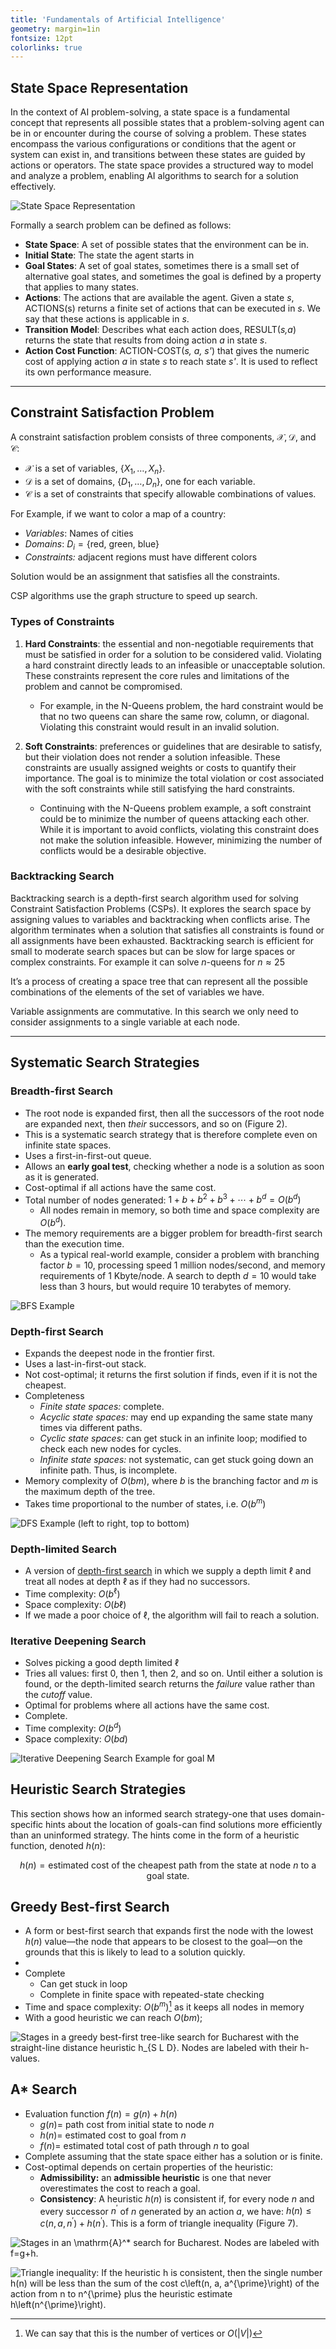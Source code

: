```yaml
---
title: 'Fundamentals of Artificial Intelligence'
geometry: margin=1in
fontsize: 12pt
colorlinks: true
---
```


## State Space Representation

In the context of AI problem-solving, a state space is a fundamental concept that represents all possible states that a problem-solving agent can be in or encounter during the course of solving a problem. These states encompass the various configurations or conditions that the agent or system can exist in, and transitions between these states are guided by actions or operators. The state space provides a structured way to model and analyze a problem, enabling AI algorithms to search for a solution effectively.

![State Space Representation](https://almablog-media.s3.ap-south-1.amazonaws.com/State_Space_Search_in_AI_bd2b150558.png)

Formally a search problem can be defined as follows:

- **State Space**: A set of possible states that the environment can be in.
- **Initial State**: The state the agent starts in
- **Goal States**: A set of goal states, sometimes there is a small set of alternative goal states, and sometimes the goal is defined by a property that applies to many states.
- **Actions**: The actions that are available the agent. Given a state *s*, ACTIONS(s) returns a finite set of actions that can be executed in *s*. We say that these actions is applicable in *s*.
- **Transition Model**: Describes what each action does, RESULT(*s,a*) returns the state that results from doing action *a* in state *s*.
- **Action Cost Function**: ACTION-COST(*s, a, s'*) that gives the numeric cost of applying action *a* in state *s* to reach state *s'*. It is used to reflect its own performance measure.

----

## Constraint Satisfaction Problem

A constraint satisfaction problem consists of three components, $\mathcal{X}, \mathcal{D}$, and $\mathcal{C}$:

- $\mathcal{X}$ is a set of variables, $\left\{X_1, \ldots, X_n\right\}$.
- $\mathcal{D}$ is a set of domains, $\left\{D_1, \ldots, D_n\right\}$, one for each variable.
- $\mathcal{C}$ is a set of constraints that specify allowable combinations of values.

For Example, if we want to color a map of a country:

- *Variables*: Names of cities
- *Domains*: $D_i = \{\text{red, green, blue}\}$
- *Constraints:* adjacent regions must have different colors

Solution would be an assignment that satisfies all the constraints.

CSP algorithms use the graph structure to speed up search.

### Types of Constraints

1. **Hard Constraints**: the essential and non-negotiable requirements that must be satisfied in order for a solution to be considered valid. Violating a hard constraint directly leads to an infeasible or unacceptable solution. These constraints represent the core rules and limitations of the problem and cannot be compromised.

    - For example, in the N-Queens problem, the hard constraint would be that no two queens can share the same row, column, or diagonal. Violating this constraint would result in an invalid solution.

2. **Soft Constraints**: preferences or guidelines that are desirable to satisfy, but their violation does not render a solution infeasible. These constraints are usually assigned weights or costs to quantify their importance. The goal is to minimize the total violation or cost associated with the soft constraints while still satisfying the hard constraints.

   - Continuing with the N-Queens problem example, a soft constraint could be to minimize the number of queens attacking each other. While it is important to avoid conflicts, violating this constraint does not make the solution infeasible. However, minimizing the number of conflicts would be a desirable objective.

### Backtracking Search

Backtracking search is a depth-first search algorithm used for solving Constraint Satisfaction Problems (CSPs). It explores the search space by assigning values to variables and backtracking when conflicts arise. The algorithm terminates when a solution that satisfies all constraints is found or all assignments have been exhausted. Backtracking search is efficient for small to moderate search spaces but can be slow for large spaces or complex constraints. For example it can solve *n*-queens for $n \approx 25$

It’s a process of creating a space tree that can represent all the possible combinations of the elements of the set of variables we have.

Variable assignments are commutative. In this search we only need to consider assignments to a single variable at each node.

----

## Systematic Search Strategies

### Breadth-first Search

- The root node is expanded first, then all the successors of the root node are expanded next, then *their* successors, and so on (Figure 2).
- This is a systematic search strategy that is therefore complete even on infinite state spaces.
- Uses a first-in-first-out queue.
- Allows an **early goal test**, checking whether a node is a solution as soon as it is generated.
- Cost-optimal if all actions have the same cost.
- Total number of nodes generated: $1+b+b^2+b^3+\cdots+b^d=O\left(b^d\right)$
  - All nodes remain in memory, so both time and space complexity are $O(b^d)$.
- The memory requirements are a bigger problem for breadth-first search than the execution time.
  - As a typical real-world example, consider a problem with branching factor $b=10$, processing speed 1 million nodes/second, and memory requirements of 1 Kbyte/node. A search to depth $d=10$ would take less than 3 hours, but would require 10 terabytes of memory.

![BFS Example](imgs/bfsai.png)

### Depth-first Search

- Expands the deepest node in the frontier first.
- Uses a last-in-first-out stack.
- Not cost-optimal; it returns the first solution if finds, even if it is not the cheapest.
- Completeness
  - *Finite state spaces:* complete.
  - *Acyclic state spaces:* may end up expanding the same state many times via different paths.
  - *Cyclic state spaces:* can get stuck in an infinite loop; modified to check each new nodes for cycles.
  - *Infinite state spaces:* not systematic, can get stuck going down an infinite path. Thus, is incomplete.
- Memory complexity of $O(bm)$, where $b$ is the branching factor and $m$ is the maximum depth of the tree.
- Takes time proportional to the number of states, i.e. $O(b^m)$

![DFS Example (left to right, top to bottom)](imgs/dfsai.png)

### Depth-limited Search

- A version of [depth-first search](#depth-first-search) in which we supply a depth limit $\ell$ and treat all nodes at depth $\ell$ as if they had no successors.
- Time complexity: $O(b^\ell)$
- Space complexity: $O(b\ell)$
- If we made a poor choice of $\ell$, the algorithm will fail to reach a solution.

### Iterative Deepening Search

- Solves picking a good depth limited $\ell$
- Tries all values: first 0, then 1, then 2, and so on. Until either a solution is found, or the depth-limited search returns the *failure* value rather than the *cutoff* value.
- Optimal for problems where all actions have the same cost.
- Complete.
- Time complexity: $O(b^d)$
- Space complexity: $O(bd)$

![Iterative Deepening Search Example for goal M](imgs/itterativedeepning.png)

## Heuristic Search Strategies

This section shows how an informed search strategy-one that uses domain-specific hints about the location of goals-can find solutions more efficiently than an uninformed strategy. The hints come in the form of a heuristic function, denoted $h(n):$

$$
h(n)= \text{estimated cost of the cheapest path from the state at node $n$ to a goal state.}
$$

## Greedy Best-first Search

- A form or best-first search that expands first the node with the lowest $h(n)$ value&mdash;the node that appears to be closest to the goal&mdash;on the grounds that this is likely to lead to a solution quickly.
- 
- Complete
  - Can get stuck in loop
  - Complete in finite space with repeated-state checking
- Time and space complexity: $O(b^m)$[^2] as it keeps all nodes in memory
- With a good heuristic we can reach $O(bm)$;

![Stages in a greedy best-first tree-like search for Bucharest with the straight-line distance heuristic $h_{S L D}$. Nodes are labeled with their $h$-values.](imgs/greedysearch.png)

[^2]: We can say that this is the number of vertices or $O(|V|)$

## A* Search

- Evaluation function $f(n)=g(n)+h(n)$
  - $g(n)=$ path cost from initial state to node $n$
  - $h(n)=$ estimated cost to goal from $n$
  - $f(n)=$ estimated total cost of path through $n$ to goal
- Complete assuming that the state space either has a solution or is finite.
- Cost-optimal depends on certain properties of the heuristic:
  - **Admissibility:** an **admissible heuristic** is one that never overestimates the cost to reach a goal.
  - **Consistency**: A heuristic $h(n)$ is consistent if, for every node $n$ and every successor $n^{\prime}$ of $n$ generated by an action $a$, we have: $h(n) \leq c\left(n, a, n^{\prime}\right)+h\left(n^{\prime}\right).$ This is a form of triangle inequality (Figure 7). 

![Stages in an $\mathrm{A}^*$ search for Bucharest. Nodes are labeled with $f=g+h$.](imgs/astar.png)

![Triangle inequality: If the heuristic $h$ is consistent, then the single number $h(n)$ will be less than the sum of the cost $c\left(n, a, a^{\prime}\right)$ of the action from $n$ to $n^{\prime}$ plus the heuristic estimate $h\left(n^{\prime}\right)$.](imgs/triangineq.png)